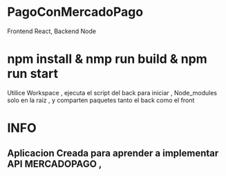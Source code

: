 # PagoConMercadoPago
Frontend React, Backend Node 



# npm install & nmp run build & npm run  start 

Utilice Workspace , ejecuta el script del back para iniciar , Node_modules solo en la raiz , y comparten paquetes tanto el back como el front 


# INFO

  ## Aplicacion Creada para aprender a implementar API MERCADOPAGO , 
